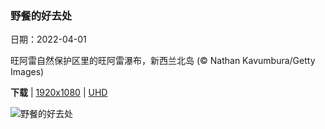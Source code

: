 ### 野餐的好去处

日期：2022-04-01

旺阿雷自然保护区里的旺阿雷瀑布，新西兰北岛 (© Nathan Kavumbura/Getty Images)

**下载**  |  [1920x1080]  |  [UHD]

![野餐的好去处](https://cn.bing.com/th?id=OHR.WhangareiFalls_ZH-CN9150162556_1920x1080.jpg "旺阿雷自然保护区里的旺阿雷瀑布，新西兰北岛 (© Nathan Kavumbura/Getty Images)")

[//]: # (download links)

[1920x1080]: <https://cn.bing.com/th?id=OHR.WhangareiFalls_ZH-CN9150162556_1920x1080.jpg>

[UHD]: <https://cn.bing.com/th?id=OHR.WhangareiFalls_ZH-CN9150162556_UHD.jpg>

